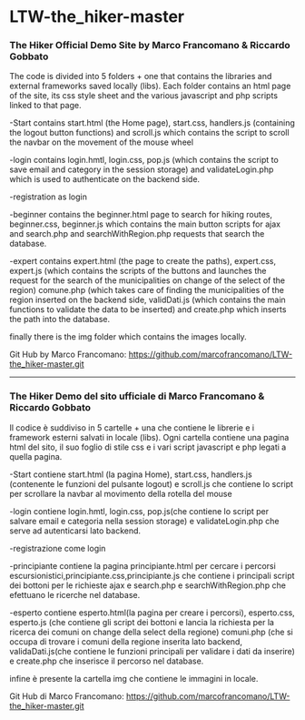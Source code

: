 # LTW-the_hiker-master

### The Hiker Official Demo Site by Marco Francomano &amp; Riccardo Gobbato

The code is divided into 5 folders + one that contains the libraries and external frameworks saved locally (libs). Each folder contains an html page of the site, its css style sheet and the various javascript and php scripts linked to that page.

-Start contains start.html (the Home page), start.css, handlers.js (containing the logout button functions) and scroll.js which contains the script to scroll the navbar on the movement of the mouse wheel

-login contains login.hmtl, login.css, pop.js (which contains the script to save email and category in the session storage) and validateLogin.php which is used to authenticate on the backend side.

-registration as login

-beginner contains the beginner.html page to search for hiking routes, beginner.css, beginner.js which contains the main button scripts for ajax and search.php and searchWithRegion.php requests that search the database.

-expert contains expert.html (the page to create the paths), expert.css, expert.js (which contains the scripts of the buttons and launches the request for the search of the municipalities on change of the select of the region) comune.php (which takes care of finding the municipalities of the region inserted on the backend side, validDati.js (which contains the main functions to validate the data to be inserted) and create.php which inserts the path into the database.

finally there is the img folder which contains the images locally.

Git Hub by Marco Francomano: https://github.com/marcofrancomano/LTW-the_hiker-master.git

--------

### The Hiker Demo del sito ufficiale di Marco Francomano &amp; Riccardo Gobbato

Il codice è suddiviso in 5 cartelle + una che contiene le librerie e i framework esterni salvati in locale (libs).
Ogni cartella contiene una pagina html del sito, il suo foglio di stile css e i vari script javascript e php legati a quella pagina.

-Start contiene start.html (la pagina Home), start.css, handlers.js (contenente le funzioni del pulsante logout) e scroll.js che contiene lo script per scrollare la navbar al movimento della rotella del mouse

-login contiene login.hmtl, login.css, pop.js(che contiene lo script per salvare email e categoria nella session storage) e validateLogin.php che serve ad autenticarsi lato backend.

-registrazione come login

-principiante contiene la pagina principiante.html per cercare i percorsi escursionistici,principiante.css,principiante.js che contiene i principali script dei bottoni per le richieste ajax e search.php e searchWithRegion.php che efettuano le ricerche nel database.

-esperto contiene esperto.html(la pagina per creare i percorsi), esperto.css, esperto.js (che contiene gli script dei bottoni e lancia la richiesta per la ricerca dei comuni on change della select della regione) comuni.php (che si occupa di trovare i comuni della regione inserita lato backend, validaDati.js(che contiene le funzioni principali per validare i dati da inserire) e create.php che inserisce il percorso nel database.

infine è presente la cartella img che contiene le immagini in locale.

Git Hub di Marco Francomano: https://github.com/marcofrancomano/LTW-the_hiker-master.git 
